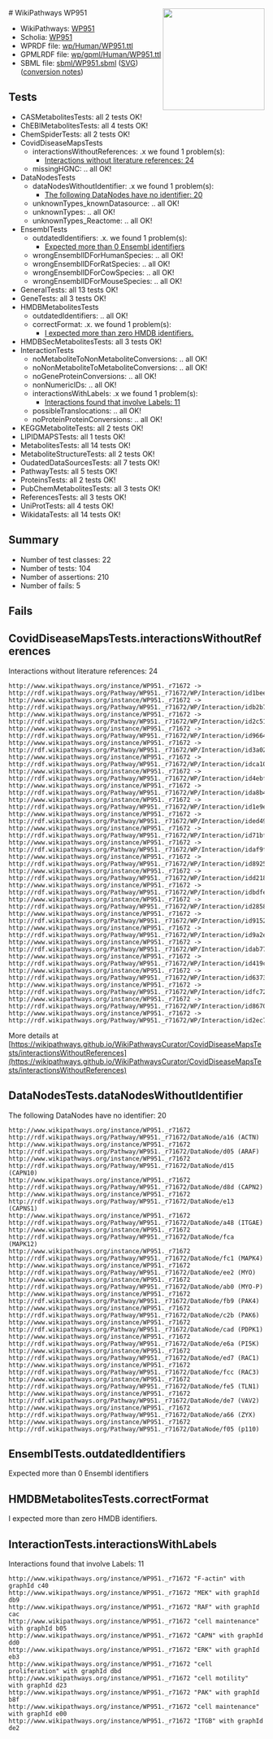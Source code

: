 <img style="float: right; width: 200px" src="../logo.png" />
# WikiPathways WP951

* WikiPathways: [WP951](https://identifiers.org/wikipathways:WP951)
* Scholia: [WP951](https://scholia.toolforge.org/wikipathways/WP951)
* WPRDF file: [wp/Human/WP951.ttl](../wp/Human/WP951.ttl)
* GPMLRDF file: [wp/gpml/Human/WP951.ttl](../wp/gpml/Human/WP951.ttl)
* SBML file: [sbml/WP951.sbml](../sbml/WP951.sbml) ([SVG](../sbml/WP951.svg)) ([conversion notes](../sbml/WP951.txt))

## Tests
* CASMetabolitesTests: all 2 tests OK!
* ChEBIMetabolitesTests: all 4 tests OK!
* ChemSpiderTests: all 2 tests OK!
* CovidDiseaseMapsTests
    * interactionsWithoutReferences: .x we found 1 problem(s):
        * [Interactions without literature references: 24](#9701cd04)
    * missingHGNC: .. all OK!
* DataNodesTests
    * dataNodesWithoutIdentifier: .x we found 1 problem(s):
        * [The following DataNodes have no identifier: 20](#8792c4af)
    * unknownTypes_knownDatasource: .. all OK!
    * unknownTypes: .. all OK!
    * unknownTypes_Reactome: .. all OK!
* EnsemblTests
    * outdatedIdentifiers: .x. we found 1 problem(s):
        * [Expected more than 0 Ensembl identifiers](#f44398b7)
    * wrongEnsemblIDForHumanSpecies: .. all OK!
    * wrongEnsemblIDForRatSpecies: .. all OK!
    * wrongEnsemblIDForCowSpecies: .. all OK!
    * wrongEnsemblIDForMouseSpecies: .. all OK!
* GeneralTests: all 13 tests OK!
* GeneTests: all 3 tests OK!
* HMDBMetabolitesTests
    * outdatedIdentifiers: .. all OK!
    * correctFormat: .x. we found 1 problem(s):
        * [I expected more than zero HMDB identifiers.](#ad154c1e)
* HMDBSecMetabolitesTests: all 3 tests OK!
* InteractionTests
    * noMetaboliteToNonMetaboliteConversions: .. all OK!
    * noNonMetaboliteToMetaboliteConversions: .. all OK!
    * noGeneProteinConversions: .. all OK!
    * nonNumericIDs: .. all OK!
    * interactionsWithLabels: .x we found 1 problem(s):
        * [Interactions found that involve Labels: 11](#fe97a8b9)
    * possibleTranslocations: .. all OK!
    * noProteinProteinConversions: .. all OK!
* KEGGMetaboliteTests: all 2 tests OK!
* LIPIDMAPSTests: all 1 tests OK!
* MetabolitesTests: all 14 tests OK!
* MetaboliteStructureTests: all 2 tests OK!
* OudatedDataSourcesTests: all 7 tests OK!
* PathwayTests: all 5 tests OK!
* ProteinsTests: all 2 tests OK!
* PubChemMetabolitesTests: all 3 tests OK!
* ReferencesTests: all 3 tests OK!
* UniProtTests: all 4 tests OK!
* WikidataTests: all 14 tests OK!


## Summary

* Number of test classes: 22
* Number of tests: 104
* Number of assertions: 210
* Number of fails: 5

## Fails

<a name="9701cd04" />

## CovidDiseaseMapsTests.interactionsWithoutReferences

Interactions without literature references: 24
```
http://www.wikipathways.org/instance/WP951._r71672 -> http://rdf.wikipathways.org/Pathway/WP951._r71672/WP/Interaction/id1beed265
http://www.wikipathways.org/instance/WP951._r71672 -> http://rdf.wikipathways.org/Pathway/WP951._r71672/WP/Interaction/idb2b7d59d
http://www.wikipathways.org/instance/WP951._r71672 -> http://rdf.wikipathways.org/Pathway/WP951._r71672/WP/Interaction/id2c51fda
http://www.wikipathways.org/instance/WP951._r71672 -> http://rdf.wikipathways.org/Pathway/WP951._r71672/WP/Interaction/id9664bf1e
http://www.wikipathways.org/instance/WP951._r71672 -> http://rdf.wikipathways.org/Pathway/WP951._r71672/WP/Interaction/id3a026561
http://www.wikipathways.org/instance/WP951._r71672 -> http://rdf.wikipathways.org/Pathway/WP951._r71672/WP/Interaction/idca101a1c
http://www.wikipathways.org/instance/WP951._r71672 -> http://rdf.wikipathways.org/Pathway/WP951._r71672/WP/Interaction/id4ebf8513
http://www.wikipathways.org/instance/WP951._r71672 -> http://rdf.wikipathways.org/Pathway/WP951._r71672/WP/Interaction/ida8b4de24
http://www.wikipathways.org/instance/WP951._r71672 -> http://rdf.wikipathways.org/Pathway/WP951._r71672/WP/Interaction/id1e9ed283
http://www.wikipathways.org/instance/WP951._r71672 -> http://rdf.wikipathways.org/Pathway/WP951._r71672/WP/Interaction/ided4981a7
http://www.wikipathways.org/instance/WP951._r71672 -> http://rdf.wikipathways.org/Pathway/WP951._r71672/WP/Interaction/id71bf71db
http://www.wikipathways.org/instance/WP951._r71672 -> http://rdf.wikipathways.org/Pathway/WP951._r71672/WP/Interaction/idaf9feafe
http://www.wikipathways.org/instance/WP951._r71672 -> http://rdf.wikipathways.org/Pathway/WP951._r71672/WP/Interaction/id8925027f
http://www.wikipathways.org/instance/WP951._r71672 -> http://rdf.wikipathways.org/Pathway/WP951._r71672/WP/Interaction/idd2185923
http://www.wikipathways.org/instance/WP951._r71672 -> http://rdf.wikipathways.org/Pathway/WP951._r71672/WP/Interaction/idbdfed9e1
http://www.wikipathways.org/instance/WP951._r71672 -> http://rdf.wikipathways.org/Pathway/WP951._r71672/WP/Interaction/id2858b604
http://www.wikipathways.org/instance/WP951._r71672 -> http://rdf.wikipathways.org/Pathway/WP951._r71672/WP/Interaction/id9152590a
http://www.wikipathways.org/instance/WP951._r71672 -> http://rdf.wikipathways.org/Pathway/WP951._r71672/WP/Interaction/id9a2e59b1
http://www.wikipathways.org/instance/WP951._r71672 -> http://rdf.wikipathways.org/Pathway/WP951._r71672/WP/Interaction/idab778d73
http://www.wikipathways.org/instance/WP951._r71672 -> http://rdf.wikipathways.org/Pathway/WP951._r71672/WP/Interaction/id419c1cc8
http://www.wikipathways.org/instance/WP951._r71672 -> http://rdf.wikipathways.org/Pathway/WP951._r71672/WP/Interaction/id63730b54
http://www.wikipathways.org/instance/WP951._r71672 -> http://rdf.wikipathways.org/Pathway/WP951._r71672/WP/Interaction/idfc7296a9
http://www.wikipathways.org/instance/WP951._r71672 -> http://rdf.wikipathways.org/Pathway/WP951._r71672/WP/Interaction/id86701f79
http://www.wikipathways.org/instance/WP951._r71672 -> http://rdf.wikipathways.org/Pathway/WP951._r71672/WP/Interaction/id2ec767bc
```

More details at [https://wikipathways.github.io/WikiPathwaysCurator/CovidDiseaseMapsTests/interactionsWithoutReferences](https://wikipathways.github.io/WikiPathwaysCurator/CovidDiseaseMapsTests/interactionsWithoutReferences)

<a name="8792c4af" />

## DataNodesTests.dataNodesWithoutIdentifier

The following DataNodes have no identifier: 20
```
http://www.wikipathways.org/instance/WP951._r71672 http://rdf.wikipathways.org/Pathway/WP951._r71672/DataNode/a16 (ACTN)
http://www.wikipathways.org/instance/WP951._r71672 http://rdf.wikipathways.org/Pathway/WP951._r71672/DataNode/d05 (ARAF)
http://www.wikipathways.org/instance/WP951._r71672 http://rdf.wikipathways.org/Pathway/WP951._r71672/DataNode/d15 (CAPN10)
http://www.wikipathways.org/instance/WP951._r71672 http://rdf.wikipathways.org/Pathway/WP951._r71672/DataNode/d8d (CAPN2)
http://www.wikipathways.org/instance/WP951._r71672 http://rdf.wikipathways.org/Pathway/WP951._r71672/DataNode/e13 (CAPNS1)
http://www.wikipathways.org/instance/WP951._r71672 http://rdf.wikipathways.org/Pathway/WP951._r71672/DataNode/a48 (ITGAE)
http://www.wikipathways.org/instance/WP951._r71672 http://rdf.wikipathways.org/Pathway/WP951._r71672/DataNode/fca (MAPK12)
http://www.wikipathways.org/instance/WP951._r71672 http://rdf.wikipathways.org/Pathway/WP951._r71672/DataNode/fc1 (MAPK4)
http://www.wikipathways.org/instance/WP951._r71672 http://rdf.wikipathways.org/Pathway/WP951._r71672/DataNode/ee2 (MYO)
http://www.wikipathways.org/instance/WP951._r71672 http://rdf.wikipathways.org/Pathway/WP951._r71672/DataNode/ab0 (MYO-P)
http://www.wikipathways.org/instance/WP951._r71672 http://rdf.wikipathways.org/Pathway/WP951._r71672/DataNode/fb9 (PAK4)
http://www.wikipathways.org/instance/WP951._r71672 http://rdf.wikipathways.org/Pathway/WP951._r71672/DataNode/c2b (PAK6)
http://www.wikipathways.org/instance/WP951._r71672 http://rdf.wikipathways.org/Pathway/WP951._r71672/DataNode/cad (PDPK1)
http://www.wikipathways.org/instance/WP951._r71672 http://rdf.wikipathways.org/Pathway/WP951._r71672/DataNode/e6a (PI5K)
http://www.wikipathways.org/instance/WP951._r71672 http://rdf.wikipathways.org/Pathway/WP951._r71672/DataNode/ed7 (RAC1)
http://www.wikipathways.org/instance/WP951._r71672 http://rdf.wikipathways.org/Pathway/WP951._r71672/DataNode/fcc (RAC3)
http://www.wikipathways.org/instance/WP951._r71672 http://rdf.wikipathways.org/Pathway/WP951._r71672/DataNode/fe5 (TLN1)
http://www.wikipathways.org/instance/WP951._r71672 http://rdf.wikipathways.org/Pathway/WP951._r71672/DataNode/de7 (VAV2)
http://www.wikipathways.org/instance/WP951._r71672 http://rdf.wikipathways.org/Pathway/WP951._r71672/DataNode/a66 (ZYX)
http://www.wikipathways.org/instance/WP951._r71672 http://rdf.wikipathways.org/Pathway/WP951._r71672/DataNode/f05 (p110)
```

<a name="f44398b7" />

## EnsemblTests.outdatedIdentifiers

Expected more than 0 Ensembl identifiers
<a name="ad154c1e" />

## HMDBMetabolitesTests.correctFormat

I expected more than zero HMDB identifiers.
<a name="fe97a8b9" />

## InteractionTests.interactionsWithLabels

Interactions found that involve Labels: 11
```
http://www.wikipathways.org/instance/WP951._r71672 "F-actin" with graphId c40
http://www.wikipathways.org/instance/WP951._r71672 "MEK" with graphId db9
http://www.wikipathways.org/instance/WP951._r71672 "RAF" with graphId cac
http://www.wikipathways.org/instance/WP951._r71672 "cell maintenance" with graphId b05
http://www.wikipathways.org/instance/WP951._r71672 "CAPN" with graphId dd0
http://www.wikipathways.org/instance/WP951._r71672 "ERK" with graphId eb3
http://www.wikipathways.org/instance/WP951._r71672 "cell proliferation" with graphId dbd
http://www.wikipathways.org/instance/WP951._r71672 "cell motility" with graphId d23
http://www.wikipathways.org/instance/WP951._r71672 "PAK" with graphId b8f
http://www.wikipathways.org/instance/WP951._r71672 "cell maintenance" with graphId e00
http://www.wikipathways.org/instance/WP951._r71672 "ITGB" with graphId de2
```

